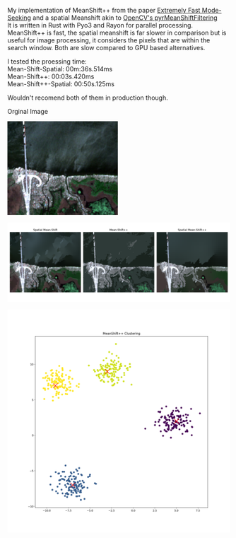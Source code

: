 My implementation of MeanShift++ from the paper [Extremely Fast Mode-Seeking](https://arxiv.org/abs/2104.00303) and a spatial Meanshift akin to [OpenCV's pyrMeanShiftFiltering](https://docs.opencv.org/4.x/d4/d86/group__imgproc__filter.html#ga9fabdce9543bd602445f5db3827e4cc0)  
It is written in Rust with Pyo3 and Rayon for parallel processing. MeanShift++ is fast, the spatial meanshift is far slower in comparison but is useful for image processing, it considers the pixels that are within the search window.
Both are slow compared to GPU based alternatives.


I tested the proessing time:  
Mean-Shift-Spatial: 00m:36s.514ms  
Mean-Shift++: 00:03s.420ms  
Mean-Shift++-Spatial: 00:50s.125ms  

Wouldn't recomend both of them in production though.

Orginal Image  


![Spatial Mean Shift](https://github.com/raphi-web/mean-shift-plus-plus/blob/master/input_files/test-image.jpg?raw=true)

![Spatial Mean Shift](https://github.com/raphi-web/mean-shift-plus-plus/blob/master/output_files/result-1.png?raw=true)

![Mean Shift++](https://github.com/raphi-web/mean-shift-plus-plus/blob/master/output_files/result-2.png?raw=true)
